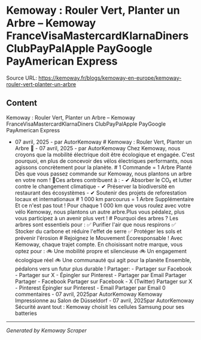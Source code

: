 # Kemoway : Rouler Vert, Planter un Arbre – Kemoway FranceVisaMastercardKlarnaDiners ClubPayPalApple PayGoogle PayAmerican Express

Source URL: https://kemoway.fr/blogs/kemoway-en-europe/kemoway-rouler-vert-planter-un-arbre

## Content

Kemoway : Rouler Vert, Planter un Arbre – Kemoway FranceVisaMastercardKlarnaDiners ClubPayPalApple PayGoogle PayAmerican Express

- 07 avril, 2025 - par AutorKemoway # Kemoway : Rouler Vert, Planter un Arbre 🌱 - 07 avril, 2025 - par AutorKemoway Chez Kemoway, nous croyons que la mobilité électrique doit être écologique et engagée. C'est pourquoi, en plus de concevoir des vélos électriques performants, nous agissons concrètement pour la planète. # 1 Commande = 1 Arbre Planté Dès que vous passez commande sur Kemoway, nous plantons un arbre en votre nom ! 🌳Ces arbres contribuent à : - ✔ Absorber le CO₂ et lutter contre le changement climatique - ✔ Préserver la biodiversité en restaurant des écosystèmes - ✔ Soutenir des projets de reforestation locaux et internationaux # 1 000 km parcourus = 1 Arbre Supplémentaire Et ce n'est pas tout ! Pour chaque 1 000 km que vous roulez avec votre vélo Kemoway, nous plantons un autre arbre.Plus vous pédalez, plus vous participez à un avenir plus vert ! # Pourquoi des arbres ? Les arbres sont essentiels pour : ✅ Purifier l'air que nous respirons ✅ Stocker du carbone et réduire l'effet de serre ✅ Protéger les sols et prévenir l'érosion # Rejoignez le Mouvement Écoresponsable ! Avec Kemoway, chaque trajet compte. En choisissant notre marque, vous optez pour : 🚲 Une mobilité propre et silencieuse 🚲 Un engagement écologique réel 🚲 Une communauté qui agit pour la planète Ensemble, pédalons vers un futur plus durable ! Partager: - Partager sur Facebook - Partager sur X - Épingler sur Pinterest - Partager par Email Partager Partager - Facebook Partager sur Facebook - X (Twitter) Partager sur X - Pinterest Épingler sur Pinterest - Email Partager par Email 0 commentaires - 07 avril, 2025par AutorKemoway Kemoway Impressionne au Salon de Düsseldorf - 07 avril, 2025par AutorKemoway Sécurité avant tout : Kemoway choisit les cellules Samsung pour ses batteries

---
*Generated by Kemoway Scraper*
